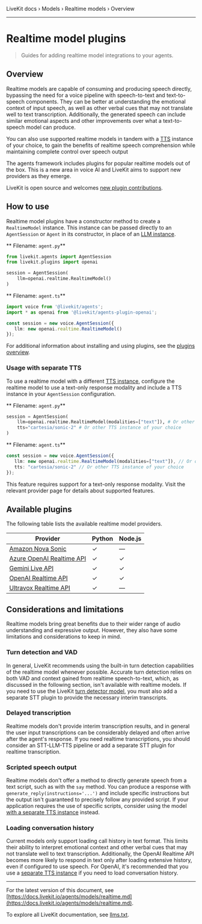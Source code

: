 LiveKit docs › Models › Realtime models › Overview

---

# Realtime model plugins

> Guides for adding realtime model integrations to your agents.

## Overview

Realtime models are capable of consuming and producing speech directly, bypassing the need for a voice pipeline with speech-to-text and text-to-speech components. They can be better at understanding the emotional context of input speech, as well as other verbal cues that may not translate well to text transcription. Additionally, the generated speech can include similar emotional aspects and other improvements over what a text-to-speech model can produce.

You can also use supported realtime models in tandem with a [TTS](https://docs.livekit.io/agents/models/tts.md) instance of your choice, to gain the benefits of realtime speech comprehension while maintaining complete control over speech output

The agents framework includes plugins for popular realtime models out of the box. This is a new area in voice AI and LiveKit aims to support new providers as they emerge.

LiveKit is open source and welcomes [new plugin contributions](https://docs.livekit.io/agents/models.md#contribute).

## How to use

Realtime model plugins have a constructor method to create a `RealtimeModel` instance. This instance can be passed directly to an `AgentSession` or `Agent` in its constructor, in place of an [LLM instance](https://docs.livekit.io/agents/models/llm.md).

** Filename: `agent.py`**

```python
from livekit.agents import AgentSession
from livekit.plugins import openai

session = AgentSession(
    llm=openai.realtime.RealtimeModel()
)

```

** Filename: `agent.ts`**

```typescript
import voice from '@livekit/agents';
import * as openai from '@livekit/agents-plugin-openai';

const session = new voice.AgentSession({
   llm: new openai.realtime.RealtimeModel()
});

```

For additional information about installing and using plugins, see the [plugins overview](https://docs.livekit.io/agents/models.md#plugins).

### Usage with separate TTS

To use a realtime model with a different [TTS instance](https://docs.livekit.io/agents/models/tts.md), configure the realtime model to use a text-only response modality and include a TTS instance in your `AgentSession` configuration.

** Filename: `agent.py`**

```python
session = AgentSession(
    llm=openai.realtime.RealtimeModel(modalities=["text"]), # Or other realtime model plugin
    tts="cartesia/sonic-2" # Or other TTS instance of your choice
)

```

** Filename: `agent.ts`**

```typescript
const session = new voice.AgentSession({
   llm: new openai.realtime.RealtimeModel(modalities=["text"]), // Or other realtime model plugin
   tts: "cartesia/sonic-2" // Or other TTS instance of your choice
});

```

This feature requires support for a text-only response modality. Visit the relevant provider page for details about supported features.

## Available plugins

The following table lists the available realtime model providers.

| Provider | Python | Node.js |
| -------- | ------ | ------- |
| [Amazon Nova Sonic](https://docs.livekit.io/agents/models/realtime/plugins/nova-sonic.md) | ✓ | — |
| [Azure OpenAI Realtime API](https://docs.livekit.io/agents/models/realtime/plugins/azure-openai.md) | ✓ | ✓ |
| [Gemini Live API](https://docs.livekit.io/agents/models/realtime/plugins/gemini.md) | ✓ | ✓ |
| [OpenAI Realtime API](https://docs.livekit.io/agents/models/realtime/plugins/openai.md) | ✓ | ✓ |
| [Ultravox Realtime API](https://docs.livekit.io/agents/models/realtime/plugins/ultravox.md) | ✓ | — |

## Considerations and limitations

Realtime models bring great benefits due to their wider range of audio understanding and expressive output. However, they also have some limitations and considerations to keep in mind.

### Turn detection and VAD

In general, LiveKit recommends using the built-in turn detection capabilities of the realtime model whenever possible. Accurate turn detection relies on both VAD and context gained from realtime speech-to-text, which, as discussed in the following section, isn't available with realtime models. If you need to use the LiveKit [turn detector model](https://docs.livekit.io/agents/build/turns/turn-detector.md), you must also add a separate STT plugin to provide the necessary interim transcripts.

### Delayed transcription

Realtime models don't provide interim transcription results, and in general the user input transcriptions can be considerably delayed and often arrive after the agent's response. If you need realtime transcriptions, you should consider an STT-LLM-TTS pipeline or add a separate STT plugin for realtime transcription.

### Scripted speech output

Realtime models don't offer a method to directly generate speech from a text script, such as with the `say` method. You can produce a response with `generate_reply(instructions='...')` and include specific instructions but the output isn't guaranteed to precisely follow any provided script. If your application requires the use of specific scripts, consider using the model [with a separate TTS instance](#separate-tts) instead.

### Loading conversation history

Current models only support loading call history in text format. This limits their ability to interpret emotional context and other verbal cues that may not translate well to text transcription. Additionally, the OpenAI Realtime API becomes more likely to respond in text only after loading extensive history, even if configured to use speech. For OpenAI, it's recommended that you use a [separate TTS instance](#separate-tts) if you need to load conversation history.

---


For the latest version of this document, see [https://docs.livekit.io/agents/models/realtime.md](https://docs.livekit.io/agents/models/realtime.md).

To explore all LiveKit documentation, see [llms.txt](https://docs.livekit.io/llms.txt).